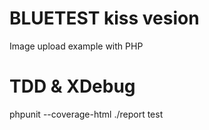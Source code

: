 BLUETEST kiss vesion
==========
 
Image upload example with PHP

TDD & XDebug
==========
phpunit --coverage-html ./report test